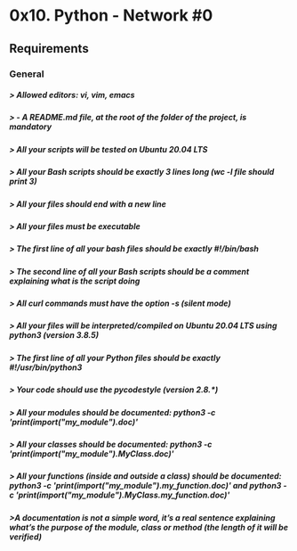 # 0x10. Python - Network #0

## Requirements
### General
##### > Allowed editors: vi, vim, emacs
##### > - A README.md file, at the root of the folder of the project, is mandatory
##### > All your scripts will be tested on Ubuntu 20.04 LTS
##### > All your Bash scripts should be exactly 3 lines long (wc -l file should print 3)
##### > All your files should end with a new line
##### > All your files must be executable
##### > The first line of all your bash files should be exactly #!/bin/bash
##### > The second line of all your Bash scripts should be a comment explaining what is the script doing
##### > All curl commands must have the option -s (silent mode)
##### > All your files will be interpreted/compiled on Ubuntu 20.04 LTS using python3 (version 3.8.5)
##### > The first line of all your Python files should be exactly #!/usr/bin/python3
##### > Your code should use the pycodestyle (version 2.8.*)
##### > All your modules should be documented: python3 -c 'print(__import__("my_module").__doc__)'
##### > All your classes should be documented: python3 -c 'print(__import__("my_module").MyClass.__doc__)'
##### > All your functions (inside and outside a class) should be documented: python3 -c 'print(__import__("my_module").my_function.__doc__)' and python3 -c 'print(__import__("my_module").MyClass.my_function.__doc__)'
##### >A documentation is not a simple word, it’s a real sentence explaining what’s the purpose of the module, class or method (the length of it will be verified)
